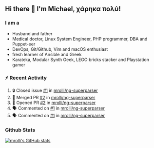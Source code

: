 ## Hi there 👋 I'm Michael, χάρηκα πολύ!

<!--
**mrolli/mrolli** is a ✨ _special_ ✨ repository because its `README.md` (this file) appears on your GitHub profile.

Here are some ideas to get you started:

- 🔭 I’m currently working on ...
- 🌱 I’m currently learning ...
- 👯 I’m looking to collaborate on ...
- 🤔 I’m looking for help with ...
- 💬 Ask me about ...
- 📫 How to reach me: ...
- 😄 Pronouns: ...
- ⚡ Fun fact: ...
-->

### I am a
- Husband and father
- Medical doctor, Linux System Engineer, PHP programmer, DBA and Puppet-eer
- DevOps, Git/Github, Vim and macOS enthusiast
- fresh learner of Ansible and Greek
- Karateka, Modular Synth Geek, LEGO bricks stacker and Playstation gamer 

### :zap: Recent Activity

<!--START_SECTION:activity-->
1. 🔒 Closed issue [#1](https://github.com/mrolli/ng-superparser/issues/1) in [mrolli/ng-superparser](https://github.com/mrolli/ng-superparser)
2. 🎉 Merged PR [#2](https://github.com/mrolli/ng-superparser/pull/2) in [mrolli/ng-superparser](https://github.com/mrolli/ng-superparser)
3. 💪 Opened PR [#2](https://github.com/mrolli/ng-superparser/pull/2) in [mrolli/ng-superparser](https://github.com/mrolli/ng-superparser)
4. 🗣 Commented on [#1](https://github.com/mrolli/ng-superparser/issues/1#issuecomment-1649443969) in [mrolli/ng-superparser](https://github.com/mrolli/ng-superparser)
5. 🗣 Commented on [#1](https://github.com/mrolli/ng-superparser/issues/1#issuecomment-1649442285) in [mrolli/ng-superparser](https://github.com/mrolli/ng-superparser)
<!--END_SECTION:activity-->

### Github Stats
[![mrolli's GitHub stats](https://github-readme-stats.vercel.app/api?username=mrolli&count_private=true&show_icons=true&theme=transparent)](https://github.com/anuraghazra/github-readme-stats)  
<!-- [![mrolli's Top Langs](https://github-readme-stats.vercel.app/api/top-langs/?username=mrolli&count_private=true&theme=onedark&hide=c%2B%2B,c,html,cmake,makefile&layout=compact)](https://github.com/anuraghazra/github-readme-stats) -->
